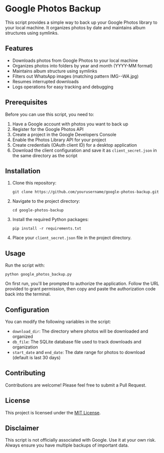 # Google Photos Backup

This script provides a simple way to back up your Google Photos library to your local machine. It organizes photos by date and maintains album structures using symlinks.

## Features

- Downloads photos from Google Photos to your local machine
- Organizes photos into folders by year and month (YYYY-MM format)
- Maintains album structure using symlinks
- Filters out WhatsApp images (matching pattern IMG-*-WA*.jpg)
- Resumes interrupted downloads
- Logs operations for easy tracking and debugging

## Prerequisites

Before you can use this script, you need to:

1. Have a Google account with photos you want to back up
2. Register for the Google Photos API
3. Create a project in the Google Developers Console
4. Enable the Photos Library API for your project
5. Create credentials (OAuth client ID) for a desktop application
6. Download the client configuration and save it as `client_secret.json` in the same directory as the script

## Installation

1. Clone this repository:
   ```
   git clone https://github.com/yourusername/google-photos-backup.git
   ```

2. Navigate to the project directory:
   ```
   cd google-photos-backup
   ```

3. Install the required Python packages:
   ```
   pip install -r requirements.txt
   ```

4. Place your `client_secret.json` file in the project directory.

## Usage

Run the script with:

```
python google_photos_backup.py
```

On first run, you'll be prompted to authorize the application. Follow the URL provided to grant permission, then copy and paste the authorization code back into the terminal.

## Configuration

You can modify the following variables in the script:

- `download_dir`: The directory where photos will be downloaded and organized
- `db_file`: The SQLite database file used to track downloads and organization
- `start_date` and `end_date`: The date range for photos to download (default is last 30 days)

## Contributing

Contributions are welcome! Please feel free to submit a Pull Request.

## License

This project is licensed under the [MIT License](LICENSE).

## Disclaimer

This script is not officially associated with Google. Use it at your own risk. Always ensure you have multiple backups of important data.
```